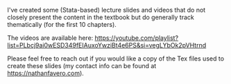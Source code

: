 I've created some (Stata-based) lecture slides and videos that do not closely present the content in the textbook but do generally track thematically (for the first 10 chapters).

The videos are available here: https://youtube.com/playlist?list=PLbcj9ai0wESD349fEIAuxoYwziBt4e6PS&si=vegLYbOk2pVHtrnd

Please feel free to reach out if you would like a copy of the Tex files used to create these slides (my contact info can be found at https://nathanfavero.com).